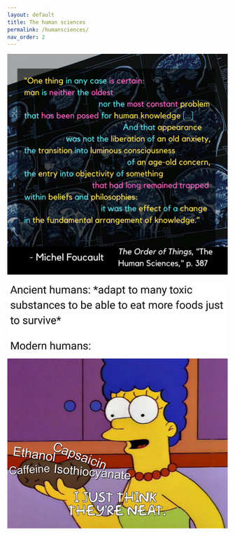 ```yaml
---
layout: default
title: The human sciences
permalink: /humansciences/
nav_order: 2
---
```


![The human sciences](../graphics/toot_humansciences_graphic.png)


![option 1](../memes/naturalhistorymeme.jpg)
